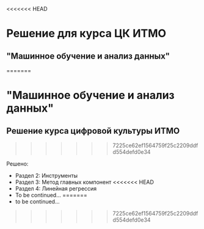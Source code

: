 <<<<<<< HEAD
# Решение для курса ЦК ИТМО
## "Машинное обучение и анализ данных"
=======
# "Машинное обучение и анализ данных"
## Решение курса цифровой культуры ИТМО
>>>>>>> 7225ce62ef1564759f25c2209ddfd554defd0e34

Решено:
- Раздел 2: Инструменты
- Раздел 3: Метод главных компонент
<<<<<<< HEAD
- Раздел 4: Линейная регрессия
- To be continued...
=======
- to be continued...
>>>>>>> 7225ce62ef1564759f25c2209ddfd554defd0e34
